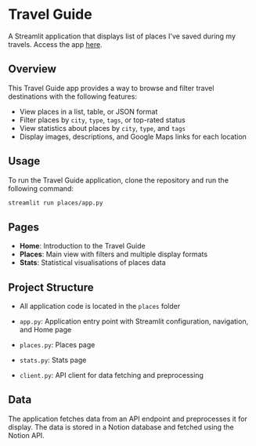 # Travel Guide

A Streamlit application that displays list of places I've saved during my travels. Access the app [here](https://places-hn.streamlit.app/).

## Overview

This Travel Guide app provides a way to browse and filter travel destinations with the following features:

- View places in a list, table, or JSON format
- Filter places by `city`, `type`, `tags`, or top-rated status
- View statistics about places by `city`, `type`, and `tags`
- Display images, descriptions, and Google Maps links for each location

## Usage

To run the Travel Guide application, clone the repository and run the following command:

```sh
streamlit run places/app.py
```

## Pages

- **Home**: Introduction to the Travel Guide
- **Places**: Main view with filters and multiple display formats
- **Stats**: Statistical visualisations of places data

## Project Structure

- All application code is located in the `places` folder

- `app.py`: Application entry point with Streamlit configuration, navigation, and Home page
- `places.py`: Places page
- `stats.py`: Stats page
- `client.py`: API client for data fetching and preprocessing

## Data

The application fetches data from an API endpoint and preprocesses it for display. The data is stored in a Notion database and fetched using the Notion API.
